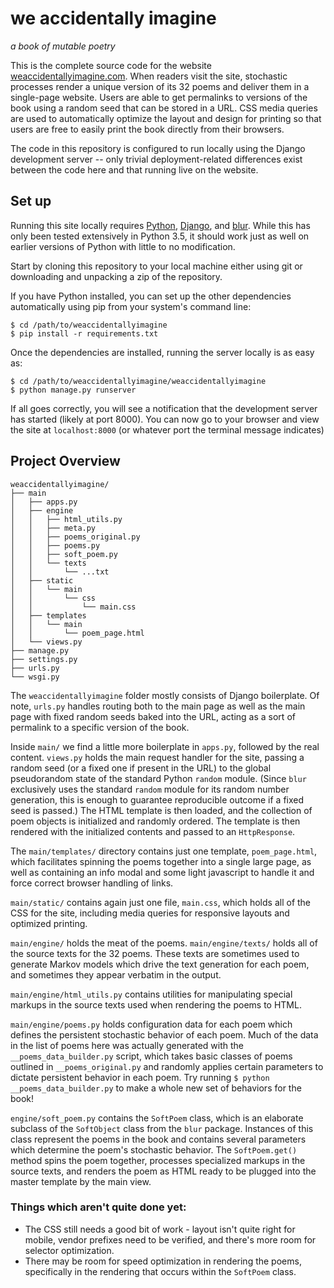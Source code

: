 # we accidentally imagine
*a book of mutable poetry*

This is the complete source code for the website
[weaccidentallyimagine.com](weaccidentallyimagine.com).
When readers visit the site, stochastic processes render a unique version
of its 32 poems and deliver them in a single-page website. Users are able
to get permalinks to versions of the book using a random seed that can be
stored in a URL. CSS media queries are used to automatically optimize
the layout and design for printing so that users are free to easily print
the book directly from their browsers.

The code in this repository is configured to run locally using the Django
development server -- only trivial deployment-related differences exist
between the code here and that running live on the website.

## Set up

Running this site locally requires [Python](https://www.python.org/),
[Django](https://www.djangoproject.com/),
and [blur](https://github.com/ajyoon/blur).
While this has only been tested extensively in Python 3.5, it should work
just as well on earlier versions of Python with little to no modification.

Start by cloning this repository to your local machine either using git
or downloading and unpacking a zip of the repository.

If you have Python installed, you can set up the other dependencies
automatically using pip from your system's command line:

    $ cd /path/to/weaccidentallyimagine
    $ pip install -r requirements.txt

Once the dependencies are installed, running the server locally is as
easy as:

    $ cd /path/to/weaccidentallyimagine/weaccidentallyimagine
    $ python manage.py runserver

If all goes correctly, you will see a notification that the development
server has started (likely at port 8000). You can now go to your browser
and view the site at `localhost:8000` (or whatever port the terminal
message indicates)

## Project Overview
```
weaccidentallyimagine/
├── main
│   ├── apps.py
│   ├── engine
│   │   ├── html_utils.py
│   │   ├── meta.py
│   │   ├── poems_original.py
│   │   ├── poems.py
│   │   ├── soft_poem.py
│   │   └── texts
│   │       └── ...txt
│   ├── static
│   │   └── main
│   │       └── css
│   │           └── main.css
│   ├── templates
│   │   └── main
│   │       └── poem_page.html
│   └── views.py
├── manage.py
├── settings.py
├── urls.py
└── wsgi.py
```
The `weaccidentallyimagine` folder mostly consists of Django boilerplate.
Of note, `urls.py` handles routing both to the main page as well as
the main page with fixed random seeds baked into the URL, acting as a sort
of permalink to a specific version of the book.

Inside `main/` we find a little more boilerplate in `apps.py`, followed by
the real content. `views.py` holds the main request handler for the
site, passing a random seed (or a fixed one if present in the URL) to
the global pseudorandom state of the standard Python `random` module.
(Since `blur` exclusively uses the standard `random` module for its random
number generation, this is enough to guarantee reproducible outcome if a
fixed seed is passed.) The HTML template is then loaded, and the collection
of poem objects is initialized and randomly ordered. The template is then
rendered with the initialized contents and passed to an `HttpResponse`.

The `main/templates/` directory contains just one template, `poem_page.html`,
which facilitates spinning the poems together into a single large page, as
well as containing an info modal and some light javascript to handle it and
force correct browser handling of links.

`main/static/` contains again just one file, `main.css`, which holds
all of the CSS for the site, including media queries for responsive layouts
and optimized printing.

`main/engine/` holds the meat of the poems.
`main/engine/texts/` holds all of the source texts for the 32 poems.
These texts are sometimes used to generate Markov models which drive the text
generation for each poem, and sometimes they appear verbatim in the output.

`main/engine/html_utils.py` contains utilities for manipulating special
markups in the source texts used when rendering the poems to HTML.

`main/engine/poems.py` holds configuration data for each poem which defines
the persistent stochastic behavior of each poem. Much of the data
in the list of poems here was actually generated with the
`__poems_data_builder.py` script, which takes basic classes of poems outlined
in `__poems_original.py` and randomly applies certain parameters to dictate
persistent behavior in each poem. Try running
`$ python __poems_data_builder.py` to make a whole new set of behaviors
for the book!

`engine/soft_poem.py` contains the `SoftPoem` class, which is an elaborate
subclass of the `SoftObject` class from the `blur` package. Instances of this
class represent the poems in the book and contains several parameters
which determine the poem's stochastic behavior.
The `SoftPoem.get()` method spins the poem together, processes specialized
markups in the source texts, and renders the poem as HTML ready to be plugged
into the master template by the main view.

### Things which aren't quite done yet:

* The CSS still needs a good bit of work - layout isn't quite right
  for mobile, vendor prefixes need to be verified, and there's more
  room for selector optimization.
* There may be room for speed optimization in rendering the poems,
  specifically in the rendering that occurs within the `SoftPoem` class.
